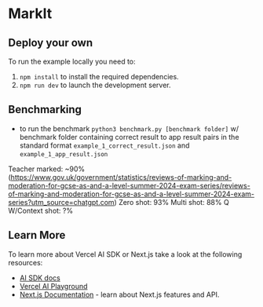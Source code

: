 # MarkIt

## Deploy your own

To run the example locally you need to:

1. `npm install` to install the required dependencies.
2. `npm run dev` to launch the development server.

## Benchmarking

- to run the benchmark `python3 benchmark.py [benchmark folder]` w/ benchmark folder containing correct result to app result pairs in the standard format `example_1_correct_result.json` and `example_1_app_result.json`

Teacher marked: ~90% (https://www.gov.uk/government/statistics/reviews-of-marking-and-moderation-for-gcse-as-and-a-level-summer-2024-exam-series/reviews-of-marking-and-moderation-for-gcse-as-and-a-level-summer-2024-exam-series?utm_source=chatgpt.com)
Zero shot: 93%
Multi shot: 88%
Q W/Context shot: ?%

## Learn More

To learn more about Vercel AI SDK or Next.js take a look at the following resources:

- [AI SDK docs](https://sdk.vercel.ai/docs)
- [Vercel AI Playground](https://play.vercel.ai)
- [Next.js Documentation](https://nextjs.org/docs) - learn about Next.js features and API.
